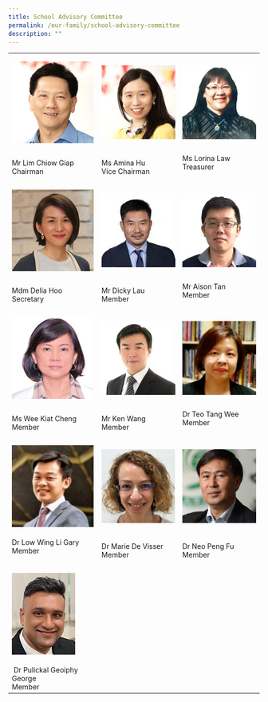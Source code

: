 ```yaml
---
title: School Advisory Committee
permalink: /our-family/school-advisory-committee
description: ""
---
```

<table cellspacing="1" cellpadding="1">
<tbody>
<tr>
<td>

![](/images/7a%20Mr%20Lim%20Chiow%20Giap.jpg)
</td>
<td>

![](/images/2a%20Ms%20Amina%20Hu.jpg)
</td>
<td>
	
![](/images/8b%20Ms%20Lorina%20Law.jpg)
</td>
</tr>
<tr>
<td>Mr Lim Chiow Giap<br />Chairman</td>
<td>Ms Amina Hu<br />Vice Chairman</td>
<td>Ms Lorina Law<br />Treasurer<br /><br /></td>
</tr>
<tr>
<td>
	
![](/images/Mdm%20Delia%20Hoo.jpg)
</td>
<td>
	
![](/images/15b%20Lau%20Yan%20Hong.jpg)
</td>
<td>
	
![](/images/14a%20Aison%20Tan.jpg)
</td>
</tr>
<tr>
<td>Mdm Delia Hoo<br />Secretary</td>
<td>Mr Dicky Lau<br />Member</td>
<td>Mr Aison Tan<br />Member<br /><br /></td>
</tr>
<tr>
<td>
	
![](/images/12a%20Wee%20Kiat%20Cheng.jpg)
</td>
<td>
	
![](/images/9a%20Ken%20Wang.jpg)
</td>
<td>
	
![](/images/Dr%20Teo%20Tang%20Wee%20.jpg)
</td>
</tr>
<tr>
<td>Ms Wee Kiat Cheng<br />Member</td>
<td>Mr Ken Wang<br />Member</td>
<td>Dr Teo Tang Wee<br />Member<br /><br /></td>
</tr>
<tr>
<td>
	
![](/images/Dr%20Low%20Wing%20Li%20Gary.jpg)
</td>
<td>
	
![](/images/Dr%20Marie%20De%20Visser.jpg)
</td>
<td>
	
![](/images/Dr%20Neo%20Peng%20Fu%20V21.jpg)
</td>
</tr>
<tr>
<td>Dr Low Wing Li Gary<br />Member<br /><br /></td>
<td>Dr Marie De Visser<br />Member</td>
<td>Dr Neo Peng Fu<br />Member</td>
</tr>
<tr>
<td>
	
![](/images/Dr%20Geoiphy.jpg)
</td>
</tr>
<tr>
<td>&nbsp;Dr Pulickal Geoiphy George<br />Member</td>
</tr>
</tbody>
</table>